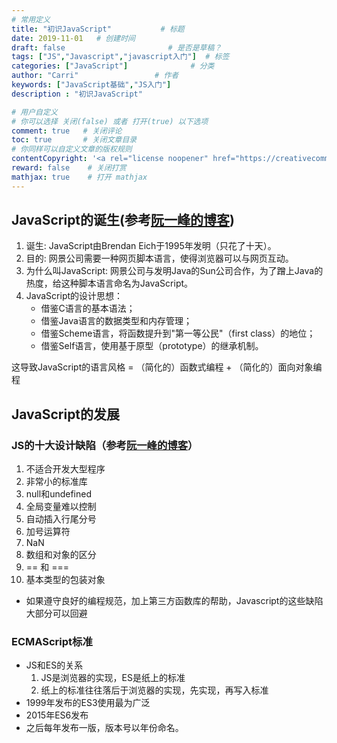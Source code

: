 ```yaml
---
# 常用定义
title: "初识JavaScript"           # 标题
date: 2019-11-01   # 创建时间
draft: false                       # 是否是草稿？
tags: ["JS","Javascript","javascript入门"]  # 标签
categories: ["JavaScript"]              # 分类
author: "Carri"                 # 作者
keywords: ["JavaScript基础","JS入门"]
description : "初识JavaScript"

# 用户自定义
# 你可以选择 关闭(false) 或者 打开(true) 以下选项
comment: true   # 关闭评论
toc: true       # 关闭文章目录
# 你同样可以自定义文章的版权规则
contentCopyright: '<a rel="license noopener" href="https://creativecommons.org/licenses/by-nc-nd/4.0/" target="_blank">CC BY-NC-ND 4.0</a>'
reward: false	 # 关闭打赏
mathjax: true    # 打开 mathjax
---
```



## JavaScript的诞生(参考[阮一峰的博客](http://www.ruanyifeng.com/blog/2011/06/birth_of_javascript.html))
1. 诞生: JavaScript由Brendan Eich于1995年发明（只花了十天）。
2. 目的: 网景公司需要一种网页脚本语言，使得浏览器可以与网页互动。
3. 为什么叫JavaScript: 网景公司与发明Java的Sun公司合作，为了蹭上Java的热度，给这种脚本语言命名为JavaScript。
4. JavaScript的设计思想：
    * 借鉴C语言的基本语法；
    * 借鉴Java语言的数据类型和内存管理；
    * 借鉴Scheme语言，将函数提升到"第一等公民"（first class）的地位；
    * 借鉴Self语言，使用基于原型（prototype）的继承机制。

这导致JavaScript的语言风格 = （简化的）函数式编程 + （简化的）面向对象编程

## JavaScript的发展

### JS的十大设计缺陷（参考[阮一峰的博客](http://www.ruanyifeng.com/blog/2011/06/10_design_defects_in_javascript.html)）
1. 不适合开发大型程序
2. 非常小的标准库
3. null和undefined
4. 全局变量难以控制
5. 自动插入行尾分号
6. 加号运算符
7. NaN
8. 数组和对象的区分
9. == 和 ===
10. 基本类型的包装对象

* 如果遵守良好的编程规范，加上第三方函数库的帮助，Javascript的这些缺陷大部分可以回避

### ECMAScript标准
* JS和ES的关系
    1. JS是浏览器的实现，ES是纸上的标准
    2. 纸上的标准往往落后于浏览器的实现，先实现，再写入标准
* 1999年发布的ES3使用最为广泛
* 2015年ES6发布
* 之后每年发布一版，版本号以年份命名。
